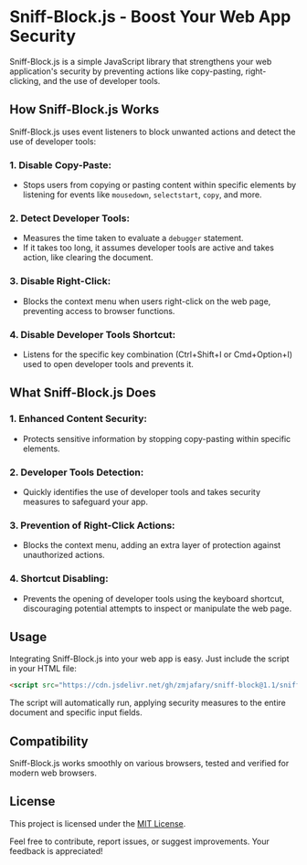 # Sniff-Block.js - Boost Your Web App Security

Sniff-Block.js is a simple JavaScript library that strengthens your web application's security by preventing actions like copy-pasting, right-clicking, and the use of developer tools.

## How Sniff-Block.js Works

Sniff-Block.js uses event listeners to block unwanted actions and detect the use of developer tools:

### 1. **Disable Copy-Paste:**
   - Stops users from copying or pasting content within specific elements by listening for events like `mousedown`, `selectstart`, `copy`, and more.

### 2. **Detect Developer Tools:**
   - Measures the time taken to evaluate a `debugger` statement.
   - If it takes too long, it assumes developer tools are active and takes action, like clearing the document.

### 3. **Disable Right-Click:**
   - Blocks the context menu when users right-click on the web page, preventing access to browser functions.

### 4. **Disable Developer Tools Shortcut:**
   - Listens for the specific key combination (Ctrl+Shift+I or Cmd+Option+I) used to open developer tools and prevents it.

## What Sniff-Block.js Does

### 1. **Enhanced Content Security:**
   - Protects sensitive information by stopping copy-pasting within specific elements.

### 2. **Developer Tools Detection:**
   - Quickly identifies the use of developer tools and takes security measures to safeguard your app.

### 3. **Prevention of Right-Click Actions:**
   - Blocks the context menu, adding an extra layer of protection against unauthorized actions.

### 4. **Shortcut Disabling:**
   - Prevents the opening of developer tools using the keyboard shortcut, discouraging potential attempts to inspect or manipulate the web page.

## Usage

Integrating Sniff-Block.js into your web app is easy. Just include the script in your HTML file:

```html
<script src="https://cdn.jsdelivr.net/gh/zmjafary/sniff-block@1.1/sniff-block.js"></script>
```

The script will automatically run, applying security measures to the entire document and specific input fields.

## Compatibility

Sniff-Block.js works smoothly on various browsers, tested and verified for modern web browsers.

## License

This project is licensed under the [MIT License](LICENSE).

Feel free to contribute, report issues, or suggest improvements. Your feedback is appreciated!
